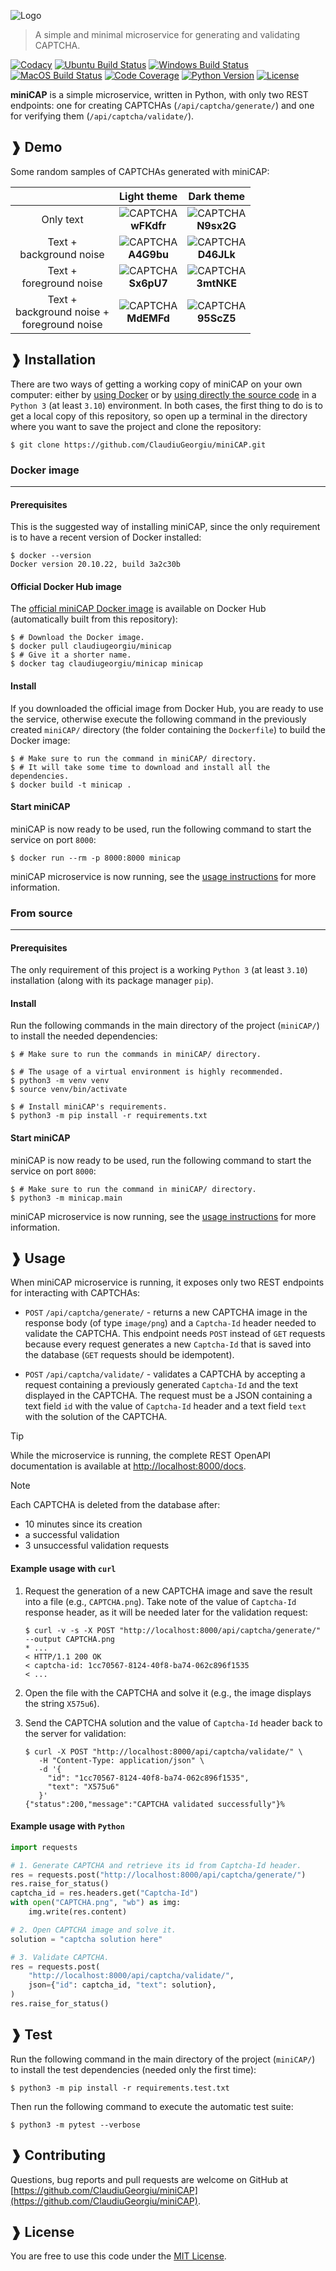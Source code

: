 ![Logo](https://raw.githubusercontent.com/ClaudiuGeorgiu/miniCAP/master/docs/logo/logo.png)

> A simple and minimal microservice for generating and validating CAPTCHA.

[![Codacy](https://app.codacy.com/project/badge/Grade/f0c8737e04c045269e23f8a35735c7d7)](https://app.codacy.com/gh/ClaudiuGeorgiu/miniCAP)
[![Ubuntu Build Status](https://github.com/ClaudiuGeorgiu/miniCAP/actions/workflows/ubuntu.yml/badge.svg)](https://github.com/ClaudiuGeorgiu/miniCAP/actions/workflows/ubuntu.yml)
[![Windows Build Status](https://github.com/ClaudiuGeorgiu/miniCAP/actions/workflows/windows.yml/badge.svg)](https://github.com/ClaudiuGeorgiu/miniCAP/actions/workflows/windows.yml)
[![MacOS Build Status](https://github.com/ClaudiuGeorgiu/miniCAP/actions/workflows/macos.yml/badge.svg)](https://github.com/ClaudiuGeorgiu/miniCAP/actions/workflows/macos.yml)
[![Code Coverage](https://codecov.io/gh/ClaudiuGeorgiu/miniCAP/badge.svg)](https://codecov.io/gh/ClaudiuGeorgiu/miniCAP)
[![Python Version](https://img.shields.io/badge/Python-3.10%2B-green.svg?logo=python&logoColor=white)](https://www.python.org/downloads/)
[![License](https://img.shields.io/badge/license-MIT-blue.svg)](https://github.com/ClaudiuGeorgiu/miniCAP/blob/master/LICENSE)



**miniCAP** is a simple microservice, written in Python, with only two REST endpoints:
one for creating CAPTCHAs (`/api/captcha/generate/`) and one for verifying them
(`/api/captcha/validate/`).



## ❱ Demo

Some random samples of CAPTCHAs generated with miniCAP:

|                                                    |                                                          Light theme                                                          |                                                          Dark theme                                                          |
|:--------------------------------------------------:|:-----------------------------------------------------------------------------------------------------------------------------:|:----------------------------------------------------------------------------------------------------------------------------:|
|                     Only text                      |    ![CAPTCHA](https://raw.githubusercontent.com/ClaudiuGeorgiu/miniCAP/master/docs/demo/img/light.png)<br/>**wFKdfr**<br/>    |    ![CAPTCHA](https://raw.githubusercontent.com/ClaudiuGeorgiu/miniCAP/master/docs/demo/img/dark.png)<br/>**N9sx2G**<br/>    |
|            Text +<br/>background noise             |  ![CAPTCHA](https://raw.githubusercontent.com/ClaudiuGeorgiu/miniCAP/master/docs/demo/img/light_bg.png)<br/>**A4G9bu**<br/>   |  ![CAPTCHA](https://raw.githubusercontent.com/ClaudiuGeorgiu/miniCAP/master/docs/demo/img/dark_bg.png)<br/>**D46JLk**<br/>   |
|            Text +<br/>foreground noise             |  ![CAPTCHA](https://raw.githubusercontent.com/ClaudiuGeorgiu/miniCAP/master/docs/demo/img/light_fg.png)<br/>**Sx6pU7**<br/>   |  ![CAPTCHA](https://raw.githubusercontent.com/ClaudiuGeorgiu/miniCAP/master/docs/demo/img/dark_fg.png)<br/>**3mtNKE**<br/>   |
| Text +<br/>background noise +<br/>foreground noise | ![CAPTCHA](https://raw.githubusercontent.com/ClaudiuGeorgiu/miniCAP/master/docs/demo/img/light_bg_fg.png)<br/>**MdEMFd**<br/> | ![CAPTCHA](https://raw.githubusercontent.com/ClaudiuGeorgiu/miniCAP/master/docs/demo/img/dark_bg_fg.png)<br/>**95ScZ5**<br/> |



## ❱ Installation

There are two ways of getting a working copy of miniCAP on your own computer: either
by [using Docker](#docker-image) or by [using directly the source code](#from-source)
in a `Python 3` (at least `3.10`) environment. In both cases, the first thing to do is
to get a local copy of this repository, so open up a terminal in the directory where you
want to save the project and clone the repository:

```Shell
$ git clone https://github.com/ClaudiuGeorgiu/miniCAP.git
```

### Docker image

----------------------------------------------------------------------------------------

#### Prerequisites

This is the suggested way of installing miniCAP, since the only requirement is to have
a recent version of Docker installed:

```Shell
$ docker --version
Docker version 20.10.22, build 3a2c30b
```

#### Official Docker Hub image

The [official miniCAP Docker image](https://hub.docker.com/r/claudiugeorgiu/minicap)
is available on Docker Hub (automatically built from this repository):

```Shell
$ # Download the Docker image.
$ docker pull claudiugeorgiu/minicap
$ # Give it a shorter name.
$ docker tag claudiugeorgiu/minicap minicap
```

#### Install

If you downloaded the official image from Docker Hub, you are ready to use the service,
otherwise execute the following command in the previously created `miniCAP/` directory
(the folder containing the `Dockerfile`) to build the Docker image:

```Shell
$ # Make sure to run the command in miniCAP/ directory.
$ # It will take some time to download and install all the dependencies.
$ docker build -t minicap .
```

#### Start miniCAP

miniCAP is now ready to be used, run the following command to start the service on port
`8000`:

```Shell
$ docker run --rm -p 8000:8000 minicap
```

miniCAP microservice is now running, see the [usage instructions](#-usage) for more
information.

### From source

----------------------------------------------------------------------------------------

#### Prerequisites

The only requirement of this project is a working `Python 3` (at least `3.10`)
installation (along with its package manager `pip`).

#### Install

Run the following commands in the main directory of the project (`miniCAP/`) to
install the needed dependencies:

```Shell
$ # Make sure to run the commands in miniCAP/ directory.

$ # The usage of a virtual environment is highly recommended.
$ python3 -m venv venv
$ source venv/bin/activate

$ # Install miniCAP's requirements.
$ python3 -m pip install -r requirements.txt
```

#### Start miniCAP

miniCAP is now ready to be used, run the following command to start the service on port
`8000`:

```Shell
$ # Make sure to run the command in miniCAP/ directory.
$ python3 -m minicap.main
```

miniCAP microservice is now running, see the [usage instructions](#-usage) for more
information.



## ❱ Usage

When miniCAP microservice is running, it exposes only two REST endpoints for interacting
with CAPTCHAs:

* `POST` `/api/captcha/generate/` - returns a new CAPTCHA image in the response body
(of type `image/png`) and a `Captcha-Id` header needed to validate the CAPTCHA. This
endpoint needs `POST` instead of `GET` requests because every request generates a new
`Captcha-Id` that is saved into the database (`GET` requests should be idempotent).

* `POST` `/api/captcha/validate/` - validates a CAPTCHA by accepting a request
containing a previously generated `Captcha-Id` and the text displayed in the CAPTCHA.
The request must be a JSON containing a text field `id` with the value of `Captcha-Id`
header and a text field `text` with the solution of the CAPTCHA.

> [!TIP]  
> While the microservice is running, the complete REST OpenAPI documentation is
> available at <http://localhost:8000/docs>.

> [!NOTE]  
> Each CAPTCHA is deleted from the database after:
> * 10 minutes since its creation
> * a successful validation
> * 3 unsuccessful validation requests

#### Example usage with `curl`

1. Request the generation of a new CAPTCHA image and save the result into a file
(e.g., `CAPTCHA.png`). Take note of the value of `Captcha-Id` response header, as it
will be needed later for the validation request:
   ```Shell
   $ curl -v -s -X POST "http://localhost:8000/api/captcha/generate/" --output CAPTCHA.png
   * ...
   < HTTP/1.1 200 OK
   < captcha-id: 1cc70567-8124-40f8-ba74-062c896f1535
   < ...
   ```

2. Open the file with the CAPTCHA and solve it (e.g., the image displays the string
`X575u6`).

3. Send the CAPTCHA solution and the value of `Captcha-Id` header back to the server for
validation:
   ```Shell
   $ curl -X POST "http://localhost:8000/api/captcha/validate/" \
      -H "Content-Type: application/json" \
      -d '{
        "id": "1cc70567-8124-40f8-ba74-062c896f1535",
        "text": "X575u6"
      }'
   {"status":200,"message":"CAPTCHA validated successfully"}%
   ```

#### Example usage with `Python`

```Python
import requests

# 1. Generate CAPTCHA and retrieve its id from Captcha-Id header.
res = requests.post("http://localhost:8000/api/captcha/generate/")
res.raise_for_status()
captcha_id = res.headers.get("Captcha-Id")
with open("CAPTCHA.png", "wb") as img:
    img.write(res.content)

# 2. Open CAPTCHA image and solve it.
solution = "captcha solution here"

# 3. Validate CAPTCHA.
res = requests.post(
    "http://localhost:8000/api/captcha/validate/",
    json={"id": captcha_id, "text": solution},
)
res.raise_for_status()
```



## ❱ Test

Run the following command in the main directory of the project (`miniCAP/`) to install
the test dependencies (needed only the first time):

```Shell
$ python3 -m pip install -r requirements.test.txt
```

Then run the following command to execute the automatic test suite:

```Shell
$ python3 -m pytest --verbose
```



## ❱ Contributing

Questions, bug reports and pull requests are welcome on GitHub at
[https://github.com/ClaudiuGeorgiu/miniCAP](https://github.com/ClaudiuGeorgiu/miniCAP).



## ❱ License

You are free to use this code under the
[MIT License](https://github.com/ClaudiuGeorgiu/miniCAP/blob/master/LICENSE).
